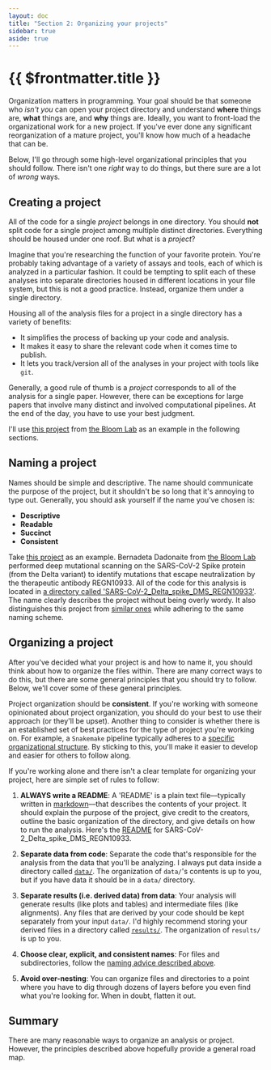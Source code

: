 ```yaml
---
layout: doc
title: "Section 2: Organizing your projects"
sidebar: true
aside: true
---
```


# {{ $frontmatter.title }}

Organization matters in programming. Your goal should be that someone who _isn't you_ can open your project directory and understand **where** things are, **what** things are, and **why** things are. Ideally, you want to front-load the organizational work for a new project. If you've ever done any significant reorganization of a mature project, you'll know how much of a headache that can be.

Below, I'll go through some high-level organizational principles that you should follow. There isn't one _right_ way to do things, but there sure are a lot of _wrong_ ways.

## Creating a project

All of the code for a single _project_ belongs in one directory. You should **not** split code for a single project among multiple distinct directories. Everything should be housed under one roof. But what is a _project_?

Imagine that you're researching the function of your favorite protein. You're probably taking advantage of a variety of assays and tools, each of which is analyzed in a particular fashion. It could be tempting to split each of these analyses into separate directories housed in different locations in your file system, but this is not a good practice. Instead, organize them under a single directory.

Housing all of the analysis files for a project in a single directory has a variety of benefits:

- It simplifies the process of backing up your code and analysis.
- It makes it easy to share the relevant code when it comes time to publish.
- It lets you track/version all of the analyses in your project with tools like `git`.

Generally, a good rule of thumb is a _project_ corresponds to all of the analysis for a single paper. However, there can be exceptions for large papers that involve many distinct and involved computational pipelines. At the end of the day, you have to use your best judgment.

I'll use [this project](https://github.com/dms-vep/SARS-CoV-2_Delta_spike_DMS_REGN10933) from [the Bloom Lab](https://jbloomlab.org/) as an example in the following sections.

## Naming a project

Names should be simple and descriptive. The name should communicate the purpose of the project, but it shouldn't be so long that it's annoying to type out. Generally, you should ask yourself if the name you've chosen is:

- **Descriptive**
- **Readable**
- **Succinct**
- **Consistent**

Take [this project](https://github.com/dms-vep/SARS-CoV-2_Delta_spike_DMS_REGN10933) as an example. Bernadeta Dadonaite from [the Bloom Lab](https://jbloomlab.org/) performed deep mutational scanning on the SARS-CoV-2 Spike protein (from the Delta variant) to identify mutations that escape neutralization by the therapeutic antibody REGN10933. All of the code for this analysis is located in [a directory called 'SARS-CoV-2_Delta_spike_DMS_REGN10933'](https://github.com/dms-vep/SARS-CoV-2_Delta_spike_DMS_REGN10933). The name clearly describes the project without being overly wordy. It also distinguishes this project from [similar ones](https://github.com/dms-vep) while adhering to the same naming scheme.

## Organizing a project

After you've decided what your project is and how to name it, you should think about how to organize the files within. There are many correct ways to do this, but there are some general principles that you should try to follow. Below, we'll cover some of these general principles.

Project organization should be **consistent**. If you're working with someone opinionated about project organization, you should do your best to use their approach (or they'll be upset). Another thing to consider is whether there is an established set of best practices for the type of project you're working on. For example, a `Snakemake` pipeline typically adheres to a [specific organizational structure](https://github.com/snakemake-workflows/cyrcular-calling). By sticking to this, you'll make it easier to develop and easier for others to follow along.

If you're working alone and there isn't a clear template for organizing your project, here are simple set of rules to follow:

1. **ALWAYS write a README**: A 'README' is a plain text file––typically written in [markdown](https://www.markdownguide.org/cheat-sheet/)––that describes the contents of your project. It should explain the purpose of the project, give credit to the creators, outline the basic organization of the directory, and give details on how to run the analysis. Here's the [README](https://github.com/dms-vep/SARS-CoV-2_Delta_spike_DMS_REGN10933/blob/main/README.md) for SARS-CoV-2_Delta_spike_DMS_REGN10933.

2. **Separate data from code**: Separate the code that's responsible for the analysis from the data that you'll be analyzing. I always put data inside a directory called [`data/`](https://github.com/dms-vep/SARS-CoV-2_Delta_spike_DMS_REGN10933/tree/main/data). The organization of `data/`'s contents is up to you, but if you have data it should be in a `data/` directory.

3. **Separate results (i.e. derived data) from data**: Your analysis will generate results (like plots and tables) and intermediate files (like alignments). Any files that are derived by your code should be kept separately from your input `data/`. I'd highly recommend storing your derived files in a directory called [`results/`](https://github.com/dms-vep/SARS-CoV-2_Delta_spike_DMS_REGN10933/tree/main/results). The organization of `results/` is up to you.

4. **Choose clear, explicit, and consistent names**: For files and subdirectories, follow the [naming advice described above](#naming-a-project).

5. **Avoid over-nesting**: You can organize files and directories to a point where you have to dig through dozens of layers before you even find what you're looking for. When in doubt, flatten it out.

## Summary

There are many reasonable ways to organize an analysis or project. However, the principles described above hopefully provide a general road map.
